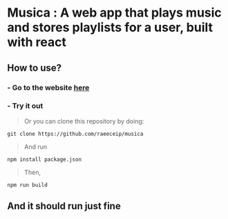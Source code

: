 # Musica : A web app that plays music and stores playlists for a user, built with react 
## How to use? 
### - Go to the website [here]()
### - Try it out 
> Or  you can clone this repository by doing:
``` 
git clone https://github.com/raeeceip/musica
```
>  And run
```
npm install package.json
```
> Then,
```
npm run build
```
## And it should run just fine 
